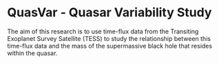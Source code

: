 # QuasVar - Quasar Variability Study
The aim of this research is to use time-flux data from the Transiting Exoplanet Survey Satellite (TESS) to study the relationship between this time-flux data and the mass of the supermassive black hole that resides within the quasar.
